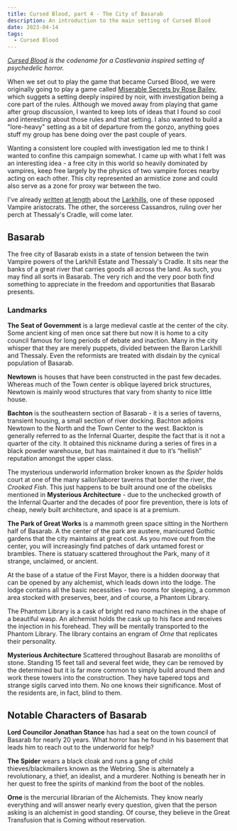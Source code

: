 ```yaml
---
title: Cursed Blood, part 4 - The City of Basarab
description: An introduction to the main setting of Cursed Blood
date: 2023-04-14
tags:
  - Cursed Blood
---
```


_[Cursed Blood](/tags/cursed-blood/) is the codename for a Castlevania inspired setting of psychedelic horror._

When we set out to play the game that became Cursed Blood, we were originally going to play a game called [Miserable Secrets by Rose Bailey](https://www.drivethrurpg.com/product/245941/Miserable-Secrets), which suggets a setting deeply inspired by noir, with investigation being a core part of the rules. Although we moved away from playing that game after group discussion, I wanted to keep lots of ideas that I found so cool and interesting about those rules and that setting. I also wanted to build a "lore-heavy" setting as a bit of departure from the gonzo, anything goes stuff my group has bene doing over the past couple of years.

Wanting a consistent lore coupled with investigation led me to think I wanted to confine this campaign somewhat. I came up with what I felt was an interesting idea - a free city in this world so heavily dominated by vampires, keep free largely by the physics of two vampire forces nearby acting on each other. This city represented an armistice zone and could also serve as a zone for proxy war between the two.

I've already [written](/posts/baron-larkhill) [at length](/posts/larkhill-estate) about the [Larkhills](/posts/basarab), one of these opposed Vampire aristocrats. The other, the sorceress Cassandros, ruling over her perch at Thessaly's Cradle, will come later.

## Basarab

The free city of Basarab exists in a state of tension between the twin Vampire powers of the Larkhill Estate and Thessaly's Cradle. It sits near the banks of a great river that carries goods all across the land. As such, you may find all sorts in Basarab. The very rich and the very poor both find something to appreciate in the freedom and opportunities that Basarab presents.

### Landmarks

**The Seat of Government** is a large medieval castle at the center of the city. Some ancient king of men once sat there but now it is home to a city council famous for long periods of debate and inaction. Many in the city whisper that they are merely puppets, divided between the Baron Larkhill and Thessaly. Even the reformists are treated with disdain by the cynical population of Basarab.

**Newtown** is houses that have been constructed in the past few decades. Whereas much of the Town center is oblique layered brick structures, Newtown is mainly wood structures that vary from shanty to nice little house.

**Bachton** is the southeastern section of Basarab - it is a series of taverns, transient housing, a small section of river docking. Bachton adjoins Newtown to the North and the Town Center to the west. Backton is generally referred to as the Infernal Quarter, despite the fact that is it not a quarter of the city. It obtained this nickname during a series of fires in a black powder warehouse, but has maintained it due to it’s “hellish” reputation amongst the upper class.

The mysterious underworld information broker known as _the Spider_ holds court at one of the many sailor/laborer taverns that border the river, _the Crooked Fish_. This just happens to be built around one of the obelisks mentioned in **Mysterious Architecture** - due to the unchecked growth of the Infernal Quarter and the decades of poor fire prevention, there is lots of cheap, newly built architecture, and space is at a premium.

**The Park of Great Works** is a mammoth green space sitting in the Northern half of Basarab. A the center of the park are austere, manicured Gothic gardens that the city maintains at great cost. As you move out from the center, you will increasingly find patches of dark untamed forest or brambles. There is statuary scattered throughout the Park, many of it strange, unclaimed, or ancient.

At the base of a statue of the First Mayor, there is a hidden doorway that can be opened by any alchemist, which leads down into the lodge. The lodge contains all the basic necessities - two rooms for sleeping, a common area stocked with preserves, beer, and of course, a Phantom Library.

The Phantom Library is a cask of bright red nano machines in the shape of a beautiful wasp. An alchemist holds the cask up to his face and receives the injection in his forehead. They will be mentally transported to the Phantom Library. The library contains an engram of _Orne_ that replicates their personality.

**Mysterious Architecture** Scattered throughout Basarab are monoliths of stone. Standing 15 feet tall and several feet wide, they can be removed by the determined but it is far more common to simply build around them and work these towers into the construction. They have tapered tops and strange sigils carved into them. No one knows their significance. Most of the residents are, in fact, blind to them.

## Notable Characters of Basarab

**Lord Councilor Jonathan Stance** has had a seat on the town council of Basarab for nearly 20 years. What horror has he found in his basement that leads him to reach out to the underworld for help?

**The Spider** wears a black cloak and runs a gang of child thieves/blackmailers known as the Webring. She is alternately a revolutionary, a thief, an idealist, and a murderer. Nothing is beneath her in her quest to free the spirits of mankind from the boot of the nobles.

**Orne** is the mercurial librarian of the Alchemists. They know nearly everything and will answer nearly every question, given that the person asking is an alchemist in good standing. Of course, they believe in the Great Transfusion that is Coming without reservation.
